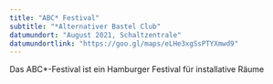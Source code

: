 ```yaml
---
title: "ABC* Festival"
subtitle: "*Alternativer Bastel Club"
datumundort: "August 2021, Schaltzentrale"
datumundortlink: "https://goo.gl/maps/eLHe3xgSsPTYXmwd9"
---
```

Das ABC*-Festival ist ein Hamburger Festival für installative Räume
